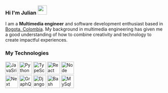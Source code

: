 ### Hi I'm Julian  <img src="https://github.com/TheDudeThatCode/TheDudeThatCode/blob/master/Assets/Hi.gif" width="29px">

<!--
**JulianBarbossa9/JulianBarbossa9** is a ✨ _special_ ✨ repository because its `README.md` (this file) appears on your GitHub profile.

Here are some ideas to get you started:

- 🔭 I’m currently working on ...
- 🌱 I’m currently learning ...
- 👯 I’m looking to collaborate on ...
- 🤔 I’m looking for help with ...
- 💬 Ask me about ...
- 📫 How to reach me: ...
- 😄 Pronouns: ...
- ⚡ Fun fact: ...
-->

I am a __Multimedia engineer__ and software development enthusiast based in [Bogota, Colombia](https://www.google.com/maps/place/Bogotá/@4.6482975,-74.107807,11z/data=!3m1!4b1!4m6!3m5!1s0x8e3f9bfd2da6cb29:0x239d635520a33914!8m2!3d4.7109886!4d-74.072092!16zL20vMDFkenlj?entry=ttu). My background in multimedia engineering has given me a good understanding of how to combine creativity and technology to create impactful experiences.

### My Technologies
<div align="left">
  <a target="_blank">
    <img src="https://cdn.jsdelivr.net/gh/devicons/devicon/icons/javascript/javascript-original.svg" width="40" height="40" alt="JavaSript"/>  
  </a>
   <a target="_blank">
    <img src="https://cdn.jsdelivr.net/gh/devicons/devicon/icons/python/python-original.svg"  width="40" height="40" alt="Python"/>       
  </a>
   <a target="_blank">
    <img src="https://cdn.jsdelivr.net/gh/devicons/devicon/icons/typescript/typescript-original.svg"  width="40" height="40" alt="TypeScript"/>       
  </a>
  <a target="_blank">
    <img src="https://cdn.jsdelivr.net/gh/devicons/devicon/icons/react/react-original.svg"  width="40" height="40" alt="React"/>       
  </a>
  <a target="_blank">
    <img src="https://cdn.jsdelivr.net/gh/devicons/devicon/icons/nodejs/nodejs-original.svg" width="40" height="40" alt="Node"/>       
  </a>
</div>

<div align="left">
  <a target="_blank">
    <img src="https://cdn.jsdelivr.net/gh/devicons/devicon/icons/nextjs/nextjs-original.svg"  width="40" height="40" alt="Next"/>       
  </a>
  <a target="_blank">
    <img src="https://cdn.jsdelivr.net/gh/devicons/devicon/icons/graphql/graphql-plain.svg" width="40" height="40" alt="GraphQL"/>       
  </a>
  <a target="_blank">
    <img src="https://cdn.jsdelivr.net/gh/devicons/devicon/icons/django/django-plain.svg" width="40" height="40" alt="Django"/>       
  </a>
  <a target="_blank">
    <img src="https://cdn.jsdelivr.net/gh/devicons/devicon/icons/bash/bash-original.svg" width="40" height="40" alt="Bash"/>       
  </a>
   <a target="_blank">
    <img  src="https://cdn.jsdelivr.net/gh/devicons/devicon/icons/mysql/mysql-original.svg" width="40" height="40" alt="MySql"/>       
  </a>
</div>
